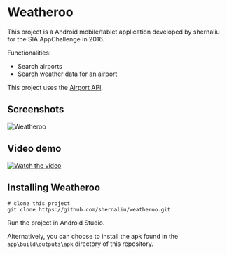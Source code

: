 # Weatheroo

This project is a Android mobile/tablet application developed by shernaliu for the SIA AppChallenge in 2016.

Functionalities:

- Search airports
- Search weather data for an airport

This project uses the [Airport API](https://www.developer.aero/api-catalog/airport-api).

## Screenshots

![Weatheroo](https://res.cloudinary.com/shernaliu/image/upload/v1603384326/github-never-delete/weatheroo.png)

## Video demo

[![Watch the video](https://img.youtube.com/vi/8CvmbPi12n8/maxresdefault.jpg)](https://youtu.be/T-D1KVIuvjA)

## Installing Weatheroo

```
# clone this project
git clone https://github.com/shernaliu/weatheroo.git
```
Run the project in Android Studio.

Alternatively, you can choose to install the apk found in the `app\build\outputs\apk` directory of this repository.
